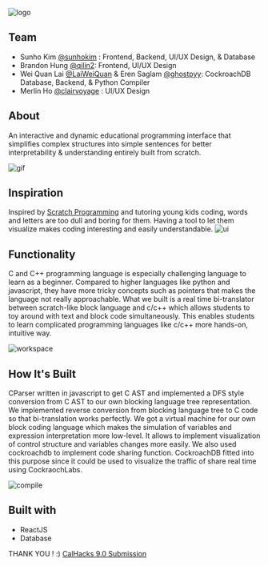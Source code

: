 ![logo](https://github.com/qilin2/BLOCKGRAM/blob/main/visuals/Screen%20Shot%202022-10-16%20at%2012.50.09%20PM.png)

## Team
- Sunho Kim [@sunhokim](https://github.com/sunhokim) : Frontend, Backend, UI/UX Design, & Database
- Brandon Hung [@qilin2](https://www.github.com/): Frontend, UI/UX Design
- Wei Quan Lai [@LaiWeiQuan](https://github.com/LaiWeiQuan) & Eren Saglam [@ghostpyy](https://github.com/ghostpyy): CockroachDB Database, Backend, & Python Compiler
- Merlin Ho [@clairvoyage](https://github.com/clairvoyage) : UI/UX Design

## About
An interactive and dynamic educational programming interface that simplifies complex structures into simple sentences for better interpretability & understanding entirely built from scratch.

![gif](https://github.com/qilin2/BLOCKGRAM/blob/main/visuals/blockgram.gif)

## Inspiration
Inspired by [Scratch Programming](https://scratch.mit.edu/developers) and tutoring young kids coding, words and letters are too dull and boring for them. Having a tool to let them visualize makes coding interesting and easily understandable.
![ui](https://github.com/qilin2/BLOCKGRAM/blob/main/visuals/interface.png)


## Functionality
C and C++ programming language is especially challenging language to learn as a beginner. Compared to higher languages like python and javascript, they have more tricky concepts such as pointers that makes the language not really approachable. What we built is a real time bi-translator between scratch-like block language and c/c++ which allows students to toy around with text and block code simultaneously. This enables students to learn complicated programming languages like c/c++ more hands-on, intuitive way.

![workspace](https://github.com/qilin2/BLOCKGRAM/blob/main/visuals/workspace.png)


## How It's Built
CParser written in javascript to get C AST and implemented a DFS style conversion from C AST to our own blocking language tree representation. We implemented reverse conversion from blocking language tree to C code so that bi-translation works perfectly. We got a virtual machine for our own block coding language which makes the simulation of variables and expression interpretation more low-level. It allows to implement visualization of control structure and variables changes more easily. We also used cockroachdb to implement code sharing function. CockroachDB fitted into this purpose since it could be used to visualize the traffic of share real time using CockraochLabs.

![compile](https://github.com/qilin2/BLOCKGRAM/blob/main/visuals/compile.png)

## Built with
- ReactJS
- Database

THANK YOU ! :)
[CalHacks 9.0 Submission](https://devpost.com/submit-to/16501-cal-hacks-9-0/manage/submissions)
